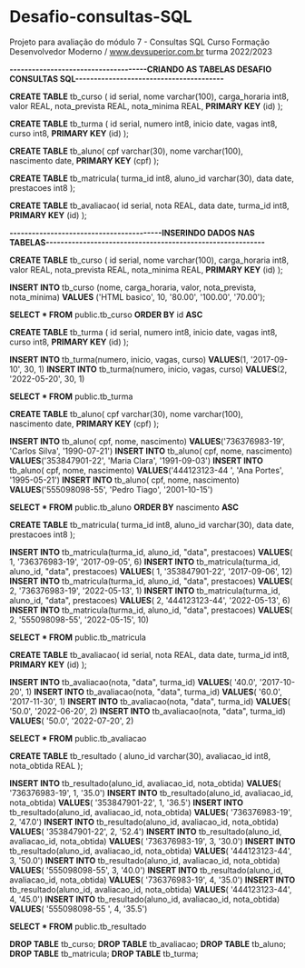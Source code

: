 # Desafio-consultas-SQL
Projeto para avaliação do módulo 7 - Consultas SQL Curso Formação Desenvolvedor Moderno / www.devsuperior.com.br turma 2022/2023

**-------------------------------------CRIANDO AS TABELAS DESAFIO CONSULTAS SQL----------------------------------------**

**CREATE TABLE** tb_curso (
    id serial, 
    nome varchar(100), 
    carga_horaria int8,
	valor REAL,
	nota_prevista REAL, 
	nota_minima REAL,
    **PRIMARY KEY** (id) 
);

**CREATE TABLE** tb_turma (
    id serial, 
    numero int8,
    inicio date,
	vagas int8,
	curso int8,
    **PRIMARY KEY** (id)
);

**CREATE TABLE** tb_aluno(
    cpf varchar(30),
	nome varchar(100),  
    nascimento date,
    **PRIMARY KEY** (cpf)
);

**CREATE TABLE** tb_matricula(
    turma_id int8,
    aluno_id varchar(30),
    data date,
	prestacoes int8
);

**CREATE TABLE** tb_avaliacao(
    id serial,
    nota REAL,
    data date,
	turma_id int8,
    **PRIMARY KEY** (id)
);



**-----------------------------------------INSERINDO DADOS NAS TABELAS-----------------------------------------------------------**



**CREATE TABLE** tb_curso (
    id serial, 
    nome varchar(100), 
    carga_horaria int8,
	valor REAL,
	nota_prevista REAL, 
	nota_minima REAL,
    **PRIMARY KEY** (id) 
);

**INSERT INTO** tb_curso (nome, carga_horaria, valor, nota_prevista, nota_minima) **VALUES** ('HTML basico', 10, '80.00', '100.00', '70.00');



**SELECT * FROM** public.tb_curso
**ORDER BY** id **ASC** 



**CREATE TABLE** tb_turma (
    id serial, 
    numero int8,
    inicio date,
	vagas int8,
	curso int8,
    **PRIMARY KEY** (id)
);

**INSERT INTO** tb_turma(numero, inicio, vagas, curso) **VALUES**(1, '2017-09-10', 30, 1)
**INSERT INTO** tb_turma(numero, inicio, vagas, curso) **VALUES**(2, '2022-05-20', 30, 1)



**SELECT * FROM** public.tb_turma



**CREATE TABLE** tb_aluno(
    cpf varchar(30),
	nome varchar(100),  
    nascimento date,
    **PRIMARY KEY** (cpf)
);

**INSERT INTO** tb_aluno( cpf, nome, nascimento) **VALUES**('736376983-19', 'Carlos Silva', '1990-07-21')
**INSERT INTO** tb_aluno( cpf, nome, nascimento) **VALUES**('353847901-22', 'Maria Clara', '1991-09-03')
**INSERT INTO** tb_aluno( cpf, nome, nascimento) **VALUES**('444123123-44 ', 'Ana Portes', '1995-05-21')
**INSERT INTO** tb_aluno( cpf, nome, nascimento) **VALUES**('555098098-55', 'Pedro Tiago', '2001-10-15')



**SELECT * FROM** public.tb_aluno
**ORDER BY** nascimento **ASC**



**CREATE TABLE** tb_matricula(
    turma_id int8,
    aluno_id varchar(30),
    data date,
	prestacoes int8
);

**INSERT INTO** tb_matricula(turma_id, aluno_id, "data", prestacoes) **VALUES**( 1, '736376983-19', '2017-09-05', 6)
**INSERT INTO** tb_matricula(turma_id, aluno_id, "data", prestacoes) **VALUES**( 1, '353847901-22', '2017-09-06', 12)
**INSERT INTO** tb_matricula(turma_id, aluno_id, "data", prestacoes) **VALUES**( 2, '736376983-19', '2022-05-13', 1)
**INSERT INTO** tb_matricula(turma_id, aluno_id, "data", prestacoes) **VALUES**( 2, '444123123-44', '2022-05-13', 6)
**INSERT INTO** tb_matricula(turma_id, aluno_id, "data", prestacoes) **VALUES**( 2, '555098098-55', '2022-05-15', 10)



**SELECT * FROM** public.tb_matricula



**CREATE TABLE** tb_avaliacao(
    id serial,
    nota REAL,
    data date,
	turma_id int8,
    **PRIMARY KEY** (id)
);



**INSERT INTO** tb_avaliacao(nota, "data", turma_id) **VALUES**( '40.0', '2017-10-20', 1)
**INSERT INTO** tb_avaliacao(nota, "data", turma_id) **VALUES**( '60.0', '2017-11-30', 1)
**INSERT INTO** tb_avaliacao(nota, "data", turma_id) **VALUES**( '50.0', '2022-06-20', 2)
**INSERT INTO** tb_avaliacao(nota, "data", turma_id) **VALUES**( '50.0', '2022-07-20', 2)



**SELECT * FROM** public.tb_avaliacao



**CREATE TABLE** tb_resultado (
	aluno_id varchar(30),
	avaliacao_id int8,
	nota_obtida REAL
);



**INSERT INTO** tb_resultado(aluno_id, avaliacao_id, nota_obtida) **VALUES**( '736376983-19', 1, '35.0')
**INSERT INTO** tb_resultado(aluno_id, avaliacao_id, nota_obtida) **VALUES**( '353847901-22', 1, '36.5')
**INSERT INTO** tb_resultado(aluno_id, avaliacao_id, nota_obtida) **VALUES**( '736376983-19', 2, '47.0')
**INSERT INTO** tb_resultado(aluno_id, avaliacao_id, nota_obtida) **VALUES**( '353847901-22', 2, '52.4')
**INSERT INTO** tb_resultado(aluno_id, avaliacao_id, nota_obtida) **VALUES**( '736376983-19', 3, '30.0')
**INSERT INTO** tb_resultado(aluno_id, avaliacao_id, nota_obtida) **VALUES**( '444123123-44', 3, '50.0')
**INSERT INTO** tb_resultado(aluno_id, avaliacao_id, nota_obtida) **VALUES**( '555098098-55', 3, '40.0')
**INSERT INTO** tb_resultado(aluno_id, avaliacao_id, nota_obtida) **VALUES**( '736376983-19', 4, '35.0')
**INSERT INTO** tb_resultado(aluno_id, avaliacao_id, nota_obtida) **VALUES**( '444123123-44', 4, '45.0')
**INSERT INTO** tb_resultado(aluno_id, avaliacao_id, nota_obtida) **VALUES**( '555098098-55 ', 4, '35.5')



**SELECT * FROM** public.tb_resultado



**DROP TABLE** tb_curso;
**DROP TABLE** tb_avaliacao;
**DROP TABLE** tb_aluno;
**DROP TABLE** tb_matricula;
**DROP TABLE** tb_turma;





